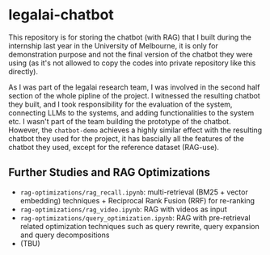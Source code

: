 # legalai-chatbot

This repository is for storing the chatbot (with RAG) that I built during the internship last year in the University of Melbourne, it is only for demonstration purpose and not the final version of the chatbot they were using (as it's not allowed to copy the codes into private repository like this directly).

As I was part of the legalai research team, I was involved in the second half section of the whole pipline of the project. I witnessed the resulting chatbot they built, and I took responsibility for the evaluation of the system, connecting LLMs to the systems, and adding functionalities to the system etc. I wasn't part of the team building the prototype of the chatbot. However, the `chatbot-demo` achieves a highly similar effect with the resulting chatbot they used for the project, it has bascially all the features of the chatbot they used, except for the reference dataset (RAG-use).

## Further Studies and RAG Optimizations

- `rag-optimizations/rag_recall.ipynb`: multi-retrieval (BM25 + vector embedding) techniques + Reciprocal Rank Fusion (RRF) for re-ranking
- `rag-optimizations/rag_video.ipynb`: RAG with videos as input
- `rag-optimizations/query_optimization.ipynb`: RAG with pre-retrieval related optimization techniques such as query rewrite, query expansion and query decompositions
- (TBU)